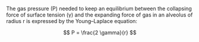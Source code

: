 The gas pressure (P) needed to keep an equilibrium between the collapsing force of surface tension (γ) and the expanding force of gas in an alveolus of radius r is expressed by the Young–Laplace equation: 

$$
 P = \frac{2 \gamma}{r} 
$$


